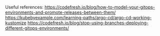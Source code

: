 Useful references:
https://codefresh.io/blog/how-to-model-your-gitops-environments-and-promote-releases-between-them/
https://kubebyexample.com/learning-paths/argo-cd/argo-cd-working-kustomize
https://codefresh.io/blog/stop-using-branches-deploying-different-gitops-environments/
